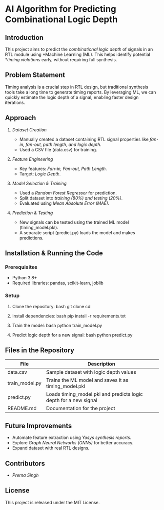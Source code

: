 # AI Algorithm for Predicting Combinational Logic Depth

## Introduction
This project aims to predict the *combinational logic depth* of signals in an RTL module using *Machine Learning (ML). This helps identify potential **timing violations* early, without requiring full synthesis.

## Problem Statement
Timing analysis is a crucial step in RTL design, but traditional synthesis tools take a long time to generate timing reports. By leveraging ML, we can quickly estimate the logic depth of a signal, enabling faster design iterations.

## Approach
1. *Dataset Creation*
   - Manually created a dataset containing RTL signal properties like *fan-in, fan-out, path length, and logic depth*.
   - Used a CSV file (data.csv) for training.

2. *Feature Engineering*
   - Key features: *Fan-in, Fan-out, Path Length*.
   - Target: *Logic Depth*.

3. *Model Selection & Training*
   - Used a *Random Forest Regressor* for prediction.
   - Split dataset into *training (80%) and testing (20%)*.
   - Evaluated using *Mean Absolute Error (MAE)*.

4. *Prediction & Testing*
   - New signals can be tested using the trained ML model (timing_model.pkl).
   - A separate script (predict.py) loads the model and makes predictions.

## Installation & Running the Code
### Prerequisites
- Python 3.8+
- Required libraries: pandas, scikit-learn, joblib

### Setup
1. Clone the repository:
   bash
   git clone <repo-link>
   cd <repo-folder>
   
2. Install dependencies:
   bash
   pip install -r requirements.txt
   
3. Train the model:
   bash
   python train_model.py
   
4. Predict logic depth for a new signal:
   bash
   python predict.py
   

## Files in the Repository
| File | Description |
|------|-------------|
| data.csv | Sample dataset with logic depth values |
| train_model.py | Trains the ML model and saves it as timing_model.pkl |
| predict.py | Loads timing_model.pkl and predicts logic depth for a new signal |
| README.md | Documentation for the project |

## Future Improvements
- Automate feature extraction using *Yosys synthesis reports*.
- Explore *Graph Neural Networks (GNNs)* for better accuracy.
- Expand dataset with real RTL designs.

## Contributors
- *Prerna Singh*

## License
This project is released under the MIT License.